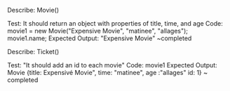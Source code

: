 Describe: Movie()

Test: It should return an object with properties of title, time, and age
Code: movie1 = new Movie("Expensive Movie", "matinee", "allages");
      movie1.name;
Expected Output: "Expensive Movie" ~completed


Describe: Ticket()

Test: "It should add an id to each movie"
Code: movie1
Expected Output: Movie {title: Expensivé Movie", time: "matinee", age :"allages" id: 1} ~ completed